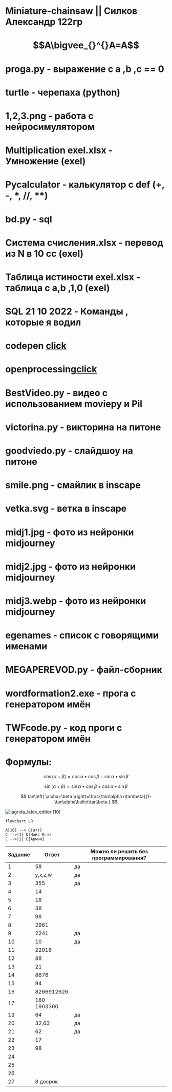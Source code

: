 # Miniature-chainsaw || Силков Александр 122гр
# $$A\bigvee_{}^{}A=A$$
# proga.py - выражение с a ,b ,c == 0
# turtle - черепаха (python)
# 1,2,3.png - работа с нейросимулятором 
# Multiplication exel.xlsx - Умножение (exel)
# Pycalculator - калькулятор с def (+, -, *, //, **)
# bd.py - sql 
# Система счисления.xlsx - перевод из N в 10 сс (exel)
# Таблица истиности exel.xlsx - таблица с a,b ,1,0 (exel)
# SQL 21 10 2022 - Команды , которые я водил 
# codepen [click](https://codepen.io/W1zard70r)
# openprocessing[click](https://openprocessing.org/user/344146/?view=activity&o=1)
# BestVideo.py - видео с использованием moviepy и Pil
# victorina.py - викторина на питоне
# goodviedo.py - слайдшоу на питоне
# smile.png - смайлик в inscape
# vetka.svg - ветка в inscape
# midj1.jpg - фото из нейронки midjourney
# midj2.jpg - фото из нейронки midjourney
# midj3.webp - фото из нейронки midjourney
# egenames - список с говорящими именами
# MEGAPEREVOD.py - файл-сборник
# wordformation2.exe - прога с генератором имён
# TWFcode.py - код проги с генератором имён
# Формулы:

$$ \cos(\alpha+\beta)=\cos\alpha\bullet \cos\beta-\sin\alpha\bullet \sin\beta $$

$$ \sin(\alpha+\beta)=\sin\alpha\bullet \cos\beta+\cos\alpha\bullet \sin\beta $$

$$ tan\left( \alpha+\beta \right)=\frac{\tan\alpha+\tan\beta}{1-\tan\alpha\bullet\tan\beta } $$

![lagrida_latex_editor (10)](https://user-images.githubusercontent.com/114387864/201263920-6c380fb4-ce32-4799-b499-1f2bd14c124d.png)
```mermaid 
flowchart LR

A[10] --> C{атт}
C -->|1| D[Найс Егэ]
C -->|2| E[Армия]
```
| Задание | Ответ | Можно ли решить без программирования? |
| ------ | ------ | ------|
| 1 | 58 | да |
| 2 | y,x,z,w | да |
| 3 | 355 | да  |
| 4 | 14 ||  |
| 5 | 16 ||  |
| 6 | 38 ||  |
| 7 | 98 ||  |
| 8 | 2961 ||  |
| 9 | 2241 | да  |
| 10 | 10 | да |
| 11 | 22016 || да |
| 12 | 88 || нет |
| 13 | 21 ||  |
| 14 | 8676 || нет |
| 15 | 94 ||  |
| 16 | 8266912626 || нет |
| 17 | 180 1903360 || нет |
| 19 | 64 | да  |
| 20 | 32,63 | да |
| 21 | 62 | да |
| 22 | 17 ||  |
| 23 | 98 || нет |
| 24 |  ||  |
| 25 |  ||  |
| 26 |  ||  |
| 27 | 8 досрок ||  |
